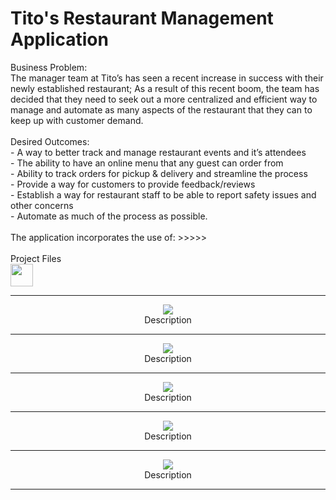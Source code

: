 # Tito's Restaurant Management Application
<head>
Business Problem:
<br>The manager team at Tito’s has seen a recent increase in success with their newly established restaurant; As a result of this recent boom, the team has decided that they need to seek out a more centralized and efficient way to manage and automate as many aspects of the restaurant that they can to keep up with customer demand.
<br>
<br>
Desired Outcomes:
<br>- A way to better track and manage restaurant events and it’s attendees
<br>- The ability to have an online menu that any guest can order from
<br>- Ability to track orders for pickup & delivery and streamline the process
<br>- Provide a way for customers to provide feedback/reviews
<br>- Establish a way for restaurant staff to be able to report safety issues and other concerns
<br>- Automate as much of the process as possible.

<br>
<br>
The application incorporates the use of: >>>>>
<br> 
<br>
Project Files <br>
<a href="https://gitlab.com/" target="_blank" rel="noreferrer"><img src="https://docs.gitlab.com/ee/user/img/markdown_logo.png" width="36" height="36" /></a>

</head>

<div align="center">
<hr>

<img src="https://healvets.org/wp-content/uploads/2021/10/ef3-placeholder-image.jpeg"> 
<br>
Description
<hr>

<img src="https://healvets.org/wp-content/uploads/2021/10/ef3-placeholder-image.jpeg"> 
<br>
Description
<hr>

<img src="https://healvets.org/wp-content/uploads/2021/10/ef3-placeholder-image.jpeg"> 
<br>
Description
<hr>

<img src="https://healvets.org/wp-content/uploads/2021/10/ef3-placeholder-image.jpeg"> 
<br>
Description
<hr>

<img src="https://healvets.org/wp-content/uploads/2021/10/ef3-placeholder-image.jpeg"> 
<br>
Description
<hr>
  
</div>
